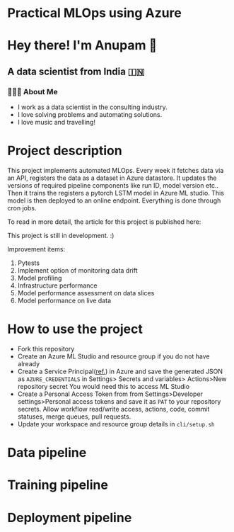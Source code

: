 # Practical MLOps using Azure

<h1> Hey there! I'm Anupam 👋 </h1>
<h2> A data scientist from India 🇮🇳 </h2>

<h3> 👨🏻‍💻 About Me </h3>

- I work as a data scientist in the consulting industry.
- I love solving problems and automating solutions.
- I love music and travelling!

# Project description

This project implements automated MLOps. Every week it fetches data via an API, registers the data as a dataset in Azure datastore. It updates the versions of required pipeline components like run ID, model version etc.. Then it trains the registers a pytorch LSTM model in Azure ML studio. This model is then deployed to an online endpoint. Everything is done through cron jobs.

To read in more detail, the article for this project is published here: 

This project is still in development. :) 

Improvement items:

1. Pytests
2. Implement option of monitoring data drift
3. Model profiling
4. Infrastructure performance
5. Model performance assessment on data slices
6. Model performance on live data

# How to use the project

- Fork this repository
- Create an Azure ML Studio and resource group if you do not have already
- Create a Service Principal([ref.](https://learn.microsoft.com/en-us/azure/machine-learning/how-to-setup-authentication?tabs=sdk#configure-a-service-principal)) in Azure and save the generated JSON as `AZURE_CREDENTIALS` in Settings> Secrets and variables> Actions>New repository secret
You would need this to access ML Studio
- Create a Personal Access Token from from Settings>Developer settings>Personal access tokens and save it as  `PAT` to your repository secrets. Allow workflow read/write access, actions, code, commit statuses, merge queues, pull requests.
- Update your workspace and resource group details in `cli/setup.sh`

# Data pipeline


# Training pipeline

# Deployment pipeline

# 